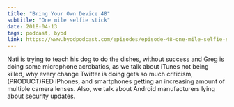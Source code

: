 ```yaml
---
title: "Bring Your Own Device 48"
subtitle: "One mile selfie stick"
date: 2018-04-13
tags: podcast, byod
link: https://www.byodpodcast.com/episodes/episode-48-one-mile-selfie-stick/13/4/2018
---
```

Nati is trying to teach his dog to do the dishes, without success and Greg is doing some microphone acrobatics, as we talk about iTunes not being killed, why every change Twitter is doing gets so much criticism, (PRODUCT)RED iPhones, and smartphones getting an increasing amount of multiple camera lenses.
Also, we talk about Android manufacturers lying about security updates.
